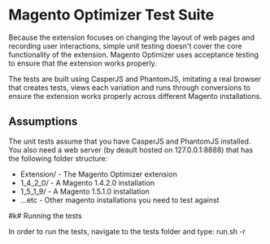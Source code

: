 Magento Optimizer Test Suite
============================

Because the extension focuses on changing the layout of web pages and
recording user interactions, simple unit testing doesn't cover the core
functionality of the extension. Magento Optimizer uses acceptance 
testing to ensure that the extension works properly. 

The tests are built using CasperJS and PhantomJS, imitating a real browser that
creates tests, views each variation and runs through conversions to ensure the
extension works properly across different Magento installations.


## Assumptions

The unit tests assume that you have CasperJS and PhantomJS installed. You also
need a web server (by deault hosted on 127.0.0.1:8888) that has the following
folder structure:

+ Extension/ - The Magento Optimizer extension
+ 1_4_2_0/   - A Magento 1.4.2.0 installation
+ 1_5_1_9/   - A Magento 1.5.1.0 installation
+ ...etc     - Other magento installations you need to test against


#k# Running the tests

In order to run the tests, navigate to the tests folder and type:
    run.sh -r
